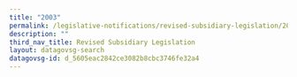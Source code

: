 ```yaml
---
title: "2003"
permalink: /legislative-notifications/revised-subsidiary-legislation/2003/
description: ""
third_nav_title: Revised Subsidiary Legislation
layout: datagovsg-search
datagovsg-id: d_5605eac2842ce3082b8cbc3746fe32a4
---
```

